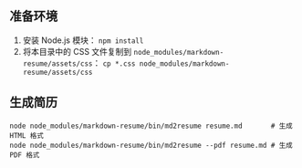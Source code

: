 ## 准备环境

1. 安装 Node.js 模块：
   `npm install`
2. 将本目录中的 CSS 文件复制到 `node_modules/markdown-resume/assets/css`：
   `cp *.css node_modules/markdown-resume/assets/css`

## 生成简历

```shell
node node_modules/markdown-resume/bin/md2resume resume.md       # 生成 HTML 格式
node node_modules/markdown-resume/bin/md2resume --pdf resume.md # 生成 PDF 格式
```

